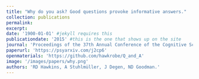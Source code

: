 ```yaml
---
title: "Why do you ask? Good questions provoke informative answers."
collection: publications
permalink: 
excerpt: 
date: '1900-01-01' #jekyll requires this 
publicationdate: '2015' #this is the one that shows up on the site
journal: 'Proceedings of the 37th Annual Conference of the Cognitive Science Society'
paperurl: 'https://psyarxiv.com/j2cp6'
openmaterials: 'https://github.com/hawkrobe/Q_and_A'
image: '/images/papers/why.png'
authors: 'RD Hawkins, A Stuhlmüller, J Degen, ND Goodman.'
---
```

